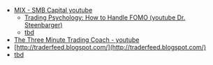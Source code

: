 
- [MIX - SMB Capital youtube](https://www.youtube.com/watch?v=bEXz7Abf-wM&list=RDCMUCg3B_joekBGJ1s_4fRjsMKA&start_radio=1&rv=bEXz7Abf-wM&t=2830)
  - [Trading Psychology: How to Handle FOMO (youtube Dr. Steenbarger)](https://www.youtube.com/watch?v=bEXz7Abf-wM)
  - [tbd]()
- [The Three Minute Trading Coach - youtube](https://www.youtube.com/playlist?list=PL4Xc9uwUmmqShzbxH8epZGVIUHmuKX7Ha)
- [http://traderfeed.blogspot.com/](http://traderfeed.blogspot.com/)
- [tbd]()
